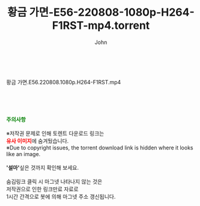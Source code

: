 ﻿---
layout: post
title:  "황금 가면-E56-220808-1080p-H264-F1RST-mp4.torrent"
author: John
categories: [ 드라마 ]
tags: [  ]
image:  
description: "황금 가면-E56-220808-1080p-H264-F1RST-mp4 torrent 정보 공유"
toc: true
toc_sticky: true
---

<br>
<div class="view-img">
<a class="view_image" href="https://torrentmobile60.com/bbs/view_image.php?fn=%2Fdata%2Ffile%2Fdrama%2F3735182707_uC2ErNei_5c068dd4f28c1902684324f27ce97509d42f23e1.jpg" target="_blank"><img alt="" class="img-tag" content="https://torrentmobile60.com/data/file/drama/3735182707_uC2ErNei_5c068dd4f28c1902684324f27ce97509d42f23e1.jpg" itemprop="image" src="https://torrentmobile60.com/data/file/drama/thumb-3735182707_uC2ErNei_5c068dd4f28c1902684324f27ce97509d42f23e1_835x2212.jpg"/></a></div><div class="view-content" itemprop="description">
<p>황금 가면.E56.220808.1080p.H264-F1RST.mp4<br/></p> </div>
    
<br><br><br>
<p data-ke-size="size16"><b><span style="color: green;">주의사항</span></b><br /><br />※저작권 문제로 인해 토렌트 다운로드 링크는<br /><b><span style="color: red;">유사 이미지</span></b>에 숨겨뒀습니다.<br />※Due to copyright issues, the torrent download link is hidden where it looks like an image.<br /><br /><b>'설마'</b>싶은 것까지 확인해 보세요.<br /><br />숨김링크 클릭 시 마그넷 나타나지 않는 것은<br />저작권으로 인한 링크만료 자료로<br />1시간 간격으로 봇에 의해 마그넷 주소 갱신됩니다.</p>
